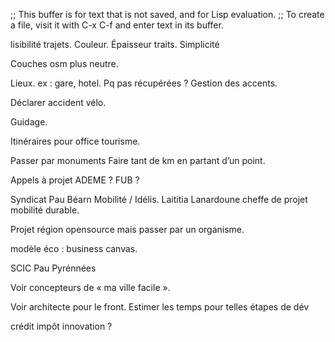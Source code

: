 ;; This buffer is for text that is not saved, and for Lisp evaluation.
;; To create a file, visit it with C-x C-f and enter text in its buffer.

lisibilité trajets. Couleur. Épaisseur traits.
Simplicité

Couches osm plus neutre.

Lieux. ex : gare, hotel. Pq pas récupérées ? Gestion des accents.

Déclarer accident vélo.

Guidage.

Itinéraires pour office tourisme.

Passer par monuments
Faire tant de km en partant d’un point.



Appels à projet ADEME ?
FUB ?

Syndicat Pau Béarn Mobilité / Idélis. Laititia Lanardoune cheffe de projet mobilité durable.

Projet région opensource mais passer par un organisme.


modèle éco : business canvas.


SCIC Pau Pyrénnées

Voir concepteurs de « ma ville facile ».

Voir architecte pour le front.
Estimer les temps pour telles étapes de dév

crédit impôt innovation ?

